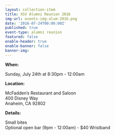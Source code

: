 ```yaml
---
layout: collection-item
title: XSV Alumni Reunion 2016
img-url: events-img-alum-2016.png
date: '2016-07-24T00:00:00Z'
published: true
event-type: alumni reunion
featured: false
enable-header: true
enable-banner: false
banner-img:
---
```

**When:**

Sunday, July 24th at 8:30pm - 12:00am

**Location:**

McFadden’s Restaurant and Saloon  
400 Disney Way  
Anaheim, CA 92802

**Details:**

Small bites  
Optional open bar (9pm - 12:00am) - $40 Wristband